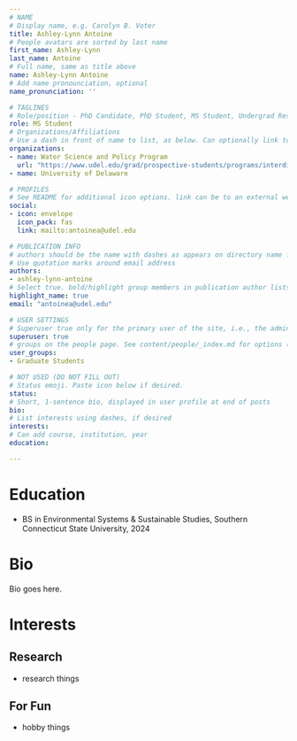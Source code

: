 ```yaml
---
# NAME
# Display name, e.g. Carolyn B. Voter
title: Ashley-Lynn Antoine
# People avatars are sorted by last name
first_name: Ashley-Lynn
last_name: Antoine
# Full name, same as title above
name: Ashley-Lynn Antoine
# Add name pronounciation, optional
name_pronunciation: ''

# TAGLINES
# Role/position - PhD Candidate, PhD Student, MS Student, Undergrad Researcher, etc. Not tied to other code on site, so can be descriptive.
role: MS Student
# Organizations/Affiliations
# Use a dash in front of name to list, as below. Can optionally link to URL (use quotes), or leave as just unlinked name
organizations:
- name: Water Science and Policy Program
  url: "https://www.udel.edu/grad/prospective-students/programs/interdisciplinary/water-science-policy/"
- name: University of Delaware

# PROFILES
# See README for additional icon options. link can be to an external website or to a document on this site (i.e., under doc/name_of_file)
social:
- icon: envelope
  icon_pack: fas
  link: mailto:antoinea@udel.edu

# PUBLICATION INFO
# authors should be the name with dashes as appears on directory name for that person (e.g., carolyn-b.-voter). Can list multiple aliases using dashes below.
# Use quotation marks around email address
authors:
- ashley-lynn-antoine
# Select true. bold/highlight group members in publication author lists
highlight_name: true
email: "antoinea@udel.edu"

# USER SETTINGS
# Superuser true only for the primary user of the site, i.e., the admin. But I think ok to make all group members a superuser.
superuser: true
# groups on the people page. See content/people/_index.md for options (e.g., Principal Investigator, Graduate Students, Undergraduate Researchers, Former Members)
user_groups:
- Graduate Students

# NOT USED (DO NOT FILL OUT)
# Status emoji. Paste icon below if desired.
status:
# Short, 1-sentence bio, displayed in user profile at end of posts
bio:
# List interests using dashes, if desired
interests:
# Can add course, institution, year
education:

---
```

# Education
- BS in Environmental Systems & Sustainable Studies, Southern Connecticut State University, 2024

# Bio
Bio goes here.

# Interests
## Research
- research things

## For Fun
- hobby things